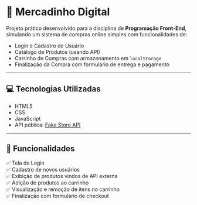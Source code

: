 # 🛒 Mercadinho Digital

Projeto prático desenvolvido para a disciplina de **Programação Front-End**, simulando um sistema de compras online simples com funcionalidades de:

- Login e Cadastro de Usuário
- Catálogo de Produtos (usando API)
- Carrinho de Compras com armazenamento em `localStorage`
- Finalização da Compra com formulário de entrega e pagamento

---

## 💻 Tecnologias Utilizadas

- HTML5
- CSS
- JavaScript 
- API pública: [Fake Store API](https://fakestoreapi.com)

---

## 📌 Funcionalidades

✅ Tela de Login  
✅ Cadastro de novos usuários  
✅ Exibição de produtos vindos de API externa  
✅ Adição de produtos ao carrinho  
✅ Visualização e remoção de itens no carrinho  
✅ Finalização com formulário de checkout
